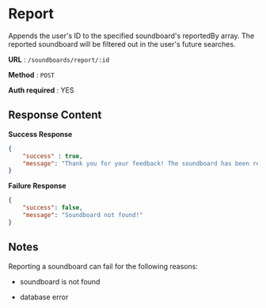 # Report

Appends the user's ID to the specified soundboard's reportedBy array. The
reported soundboard will be filtered out in the user's future searches.

**URL** : `/soundboards/report/:id`

**Method** : `POST`

**Auth required** : YES

## Response Content

**Success Response**

```json
{
    "success" : true,
    "message": "Thank you for your feedback! The soundboard has been reported, and it will not be visible to you in future searches."
}
```

**Failure Response**


```json
{
    "success": false,
    "message": "Soundboard not found!"
}
```

## Notes

Reporting a soundboard can fail for the following reasons:

* soundboard is not found

* database error
